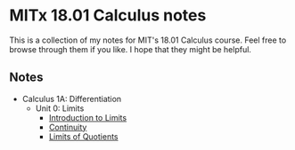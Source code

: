 # MITx 18.01 Calculus notes

This is a collection of my notes for MIT's 18.01 Calculus course. Feel free to browse through them if you like. I hope that they might be helpful.

## Notes

- Calculus 1A: Differentiation
  - Unit 0: Limits
    - [Introduction to Limits](./calculus1a-differentiation/unit0-limits/introduction-to-limits)
    - [Continuity](./calculus1a-differentiation/unit0-limits/continuity)
    - [Limits of Quotients](./calculus1a-differentiation/unit0-limits/limits-of-quotients)
